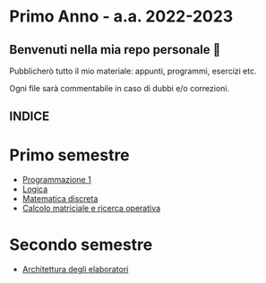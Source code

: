 # Primo Anno - a.a. 2022-2023
## Benvenuti nella mia repo personale :sparkling_heart:

Pubblicherò tutto il mio materiale: appunti, programmi, esercizi etc.

Ogni file sarà commentabile in caso di dubbi e/o correzioni.

## INDICE
# Primo semestre
- [Programmazione 1](https://github.com/Corso-A-2022-2023/Elena/tree/main/Programmazione%201)
- [Logica](https://github.com/Corso-A-2022-2023/Elena/tree/main/Logica)
- [Matematica discreta](https://github.com/Corso-A-2022-2023/Elena/tree/main/Matematica%20Discreta)
- [Calcolo matriciale e ricerca operativa](https://github.com/Corso-A-2022-2023/Elena/tree/main/CalcoloMatriciale_RicercaOperativa)
# Secondo semestre
- [Architettura degli elaboratori](https://github.com/Corso-A-2022-2023/Elena/tree/main/Architettura%20Degli%20Elaboratori)
